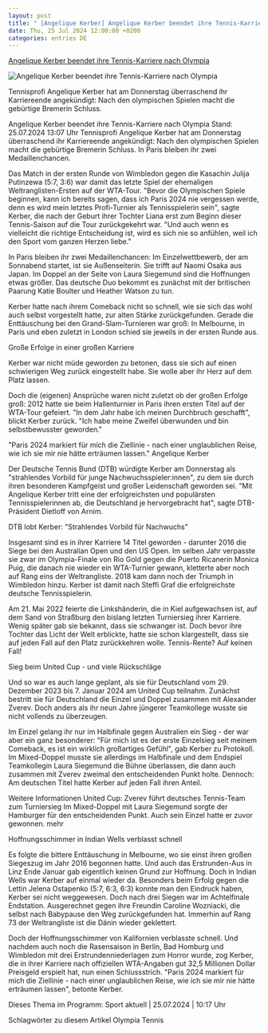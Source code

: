 ```yaml
---
layout: post
title: " [Angelique Kerber] Angelique Kerber beendet ihre Tennis-Karriere nach Olympia"
date: Thu, 25 Jul 2024 12:00:00 +0200
categories: entries DE
---
```

[Angelique Kerber beendet ihre Tennis-Karriere nach Olympia](https://www.ndr.de/sport/mehr_sport/Angelique-Kerber-beendet-ihre-Tennis-Karriere-nach-Olympia,kerber2216.html)

![Angelique Kerber beendet ihre Tennis-Karriere nach Olympia](https://www.ndr.de/sport/mehr_sport/kerber2218_v-contentxl.jpg)

Tennisprofi Angelique Kerber hat am Donnerstag überraschend ihr Karriereende angekündigt: Nach den olympischen Spielen macht die gebürtige Bremerin Schluss.

Angelique Kerber beendet ihre Tennis-Karriere nach Olympia Stand: 25.07.2024 13:07 Uhr Tennisprofi Angelique Kerber hat am Donnerstag überraschend ihr Karriereende angekündigt: Nach den olympischen Spielen macht die gebürtige Bremerin Schluss. In Paris bleiben ihr zwei Medaillenchancen.

Das Match in der ersten Runde von Wimbledon gegen die Kasachin Julija Putinzewa (5:7, 3:6) war damit das letzte Spiel der ehemaligen Weltranglisten-Ersten auf der WTA-Tour. "Bevor die Olympischen Spiele beginnen, kann ich bereits sagen, dass ich Paris 2024 nie vergessen werde, denn es wird mein letztes Profi-Turnier als Tennisspielerin sein", sagte Kerber, die nach der Geburt ihrer Tochter Liana erst zum Beginn dieser Tennis-Saison auf die Tour zurückgekehrt war. "Und auch wenn es vielleicht die richtige Entscheidung ist, wird es sich nie so anfühlen, weil ich den Sport vom ganzen Herzen liebe."

In Paris bleiben ihr zwei Medaillenchancen: Im Einzelwettbewerb, der am Sonnabend startet, ist sie Außenseiterin. Sie trifft auf Naomi Osaka aus Japan. Im Doppel an der Seite von Laura Siegemund sind die Hoffnungen etwas größer. Das deutsche Duo bekommt es zunächst mit der britischen Paarung Katie Boulter und Heather Watson zu tun.

Kerber hatte nach ihrem Comeback nicht so schnell, wie sie sich das wohl auch selbst vorgestellt hatte, zur alten Stärke zurückgefunden. Gerade die Enttäuschung bei den Grand-Slam-Turnieren war groß: In Melbourne, in Paris und eben zuletzt in London schied sie jeweils in der ersten Runde aus.

Große Erfolge in einer großen Karriere

Kerber war nicht müde geworden zu betonen, dass sie sich auf einen schwierigen Weg zurück eingestellt habe. Sie wolle aber ihr Herz auf dem Platz lassen.

Doch die (eigenen) Ansprüche waren nicht zuletzt ob der großen Erfolge groß: 2012 hatte sie beim Hallenturnier in Paris ihren ersten Titel auf der WTA-Tour gefeiert. "In dem Jahr habe ich meinen Durchbruch geschafft", blickt Kerber zurück. "Ich habe meine Zweifel überwunden und bin selbstbewusster geworden."

"Paris 2024 markiert für mich die Ziellinie - nach einer unglaublichen Reise, wie ich sie mir nie hätte erträumen lassen." Angelique Kerber

Der Deutsche Tennis Bund (DTB) würdigte Kerber am Donnerstag als "strahlendes Vorbild für junge Nachwuchsspieler:innen", zu dem sie durch ihren besonderen Kampfgeist und großer Leidenschaft geworden sei. "Mit Angelique Kerber tritt eine der erfolgreichsten und populärsten Tennisspielerinnen ab, die Deutschland je hervorgebracht hat", sagte DTB-Präsident Dietloff von Arnim.

DTB lobt Kerber: "Strahlendes Vorbild für Nachwuchs"

Insgesamt sind es in ihrer Karriere 14 Titel geworden - darunter 2016 die Siege bei den Australian Open und den US Open. Im selben Jahr verpasste sie zwar im Olympia-Finale von Rio Gold gegen die Puerto Ricanerin Monica Puig, die danach nie wieder ein WTA-Turnier gewann, kletterte aber noch auf Rang eins der Weltrangliste. 2018 kam dann noch der Triumph in Wimbledon hinzu. Kerber ist damit nach Steffi Graf die erfolgreichste deutsche Tennisspielerin.

Am 21. Mai 2022 feierte die Linkshänderin, die in Kiel aufgewachsen ist, auf dem Sand von Straßburg den bislang letzten Turniersieg ihrer Karriere. Wenig später gab sie bekannt, dass sie schwanger ist. Doch bevor ihre Tochter das Licht der Welt erblickte, hatte sie schon klargestellt, dass sie auf jeden Fall auf den Platz zurückkehren wolle. Tennis-Rente? Auf keinen Fall!

Sieg beim United Cup - und viele Rückschläge

Und so war es auch lange geplant, als sie für Deutschland vom 29. Dezember 2023 bis 7. Januar 2024 am United Cup teilnahm. Zunächst bestritt sie für Deutschland die Einzel und Doppel zusammen mit Alexander Zverev. Doch anders als ihr neun Jahre jüngerer Teamkollege wusste sie nicht vollends zu überzeugen.

Im Einzel gelang ihr nur im Halbfinale gegen Australien ein Sieg - der war aber ein ganz besonderer: "Für mich ist es der erste Einzelsieg seit meinem Comeback, es ist ein wirklich großartiges Gefühl", gab Kerber zu Protokoll. Im Mixed-Doppel musste sie allerdings im Halbfinale und dem Endspiel Teamkollegin Laura Siegemund die Bühne überlassen, die dann auch zusammen mit Zverev zweimal den entscheidenden Punkt holte. Dennoch: Am deutschen Titel hatte Kerber auf jeden Fall ihren Anteil.

Weitere Informationen United Cup: Zverev führt deutsches Tennis-Team zum Turniersieg Im Mixed-Doppel mit Laura Siegemund sorgte der Hamburger für den entscheidenden Punkt. Auch sein Einzel hatte er zuvor gewonnen. mehr

Hoffnungsschimmer in Indian Wells verblasst schnell

Es folgte die bittere Enttäuschung in Melbourne, wo sie einst ihren großen Siegeszug im Jahr 2016 begonnen hatte. Und auch das Erstrunden-Aus in Linz Ende Januar gab eigentlich keinen Grund zur Hoffnung. Doch in Indian Wells war Kerber auf einmal wieder da. Besonders beim Erfolg gegen die Lettin Jelena Ostapenko (5:7, 6:3, 6:3) konnte man den Eindruck haben, Kerber sei nicht weggewesen. Doch nach drei Siegen war im Achtelfinale Endstation. Ausgerechnet gegen ihre Freundin Caroline Wozniacki, die selbst nach Babypause den Weg zurückgefunden hat. Immerhin auf Rang 73 der Weltrangliste ist die Dänin wieder geklettert.

Doch der Hoffnungsschimmer von Kalifornien verblasste schnell. Und nachdem auch noch die Rasensaison in Berlin, Bad Homburg und Wimbledon mit drei Erstrundenniederlagen zum Horror wurde, zog Kerber, die in ihrer Karriere nach offiziellen WTA-Angaben gut 32,5 Millionen Dollar Preisgeld erspielt hat, nun einen Schlussstrich. "Paris 2024 markiert für mich die Ziellinie - nach einer unglaublichen Reise, wie ich sie mir nie hätte erträumen lassen", betonte Kerber.

Dieses Thema im Programm: Sport aktuell | 25.07.2024 | 10:17 Uhr

Schlagwörter zu diesem Artikel Olympia Tennis

